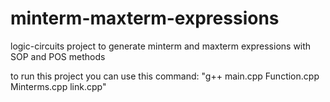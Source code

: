 # minterm-maxterm-expressions
logic-circuits project to generate minterm and maxterm expressions with SOP and POS methods

to run this project you can use this command: "g++ main.cpp Function.cpp Minterms.cpp link.cpp"
